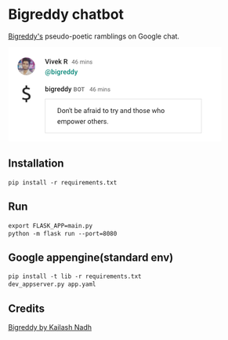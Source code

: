 # Bigreddy chatbot
[Bigreddy's](https://github.com/knadh/bigreddy) pseudo-poetic ramblings on Google chat.

![Sample chat screenshot](https://raw.githubusercontent.com/vividvilla/bigreddy-chatbot/master/screenshot.png)

## Installation
```
pip install -r requirements.txt
```

## Run
```
export FLASK_APP=main.py
python -m flask run --port=8080
```

## Google appengine(standard env)
```
pip install -t lib -r requirements.txt
dev_appserver.py app.yaml
```

## Credits
[Bigreddy by Kailash Nadh](https://github.com/knadh/bigreddy)
